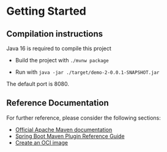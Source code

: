 # Getting Started

## Compilation instructions

Java 16 is required to compile this project

- Build the project with `./mvnw package`

- Run with `java -jar ./target/demo-2-0.0.1-SNAPSHOT.jar`

The default port is 8080.

## Reference Documentation
For further reference, please consider the following sections:

* [Official Apache Maven documentation](https://maven.apache.org/guides/index.html)
* [Spring Boot Maven Plugin Reference Guide](https://docs.spring.io/spring-boot/docs/2.5.2/maven-plugin/reference/html/)
* [Create an OCI image](https://docs.spring.io/spring-boot/docs/2.5.2/maven-plugin/reference/html/#build-image)
